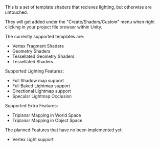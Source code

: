 This is a set of template shaders that recieves lighting, but otherwise are untouched. 

They will get added under the "Create/Shaders/Custom" menu when right clicking in your project file browser within Unity.

The currently supported templates are:
- Vertex Fragment Shaders
- Geometry Shaders
- Tessellated Geometry Shaders
- Tessellated Shaders

Supported Lighting Features:
- Full Shadow map support
- Full Baked Lightmap support
- Directional Lightmap support
- Specular Lightmap Occlusion

Supported Extra Features:
- Triplanar Mapping in World Space
- Triplanar Mapping in Object Space

The planned Features that have no been implemented yet:
- Vertex Light support

